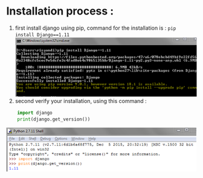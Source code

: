 # Installation process :
1. first install django using pip, command for the installation is : `pip install Django==1.11`  
![django installation via pip](./images/pip-installation.png)
2. second verify your installation,  using this command : 
```python
    import django
    print(django.get_version())
```
![verify installation](./images/verify-installation-django.png)